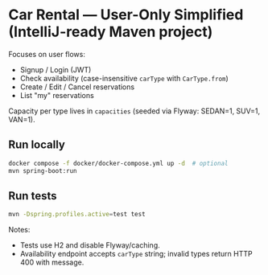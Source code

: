 # Car Rental — User-Only Simplified (IntelliJ-ready Maven project)

Focuses on user flows:
- Signup / Login (JWT)
- Check availability (case-insensitive `carType` with `CarType.from`)
- Create / Edit / Cancel reservations
- List "my" reservations

Capacity per type lives in `capacities` (seeded via Flyway: SEDAN=1, SUV=1, VAN=1).

## Run locally
```bash
docker compose -f docker/docker-compose.yml up -d  # optional
mvn spring-boot:run
```

## Run tests
```bash
mvn -Dspring.profiles.active=test test
```

Notes:
- Tests use H2 and disable Flyway/caching.
- Availability endpoint accepts `carType` string; invalid types return HTTP 400 with message.
